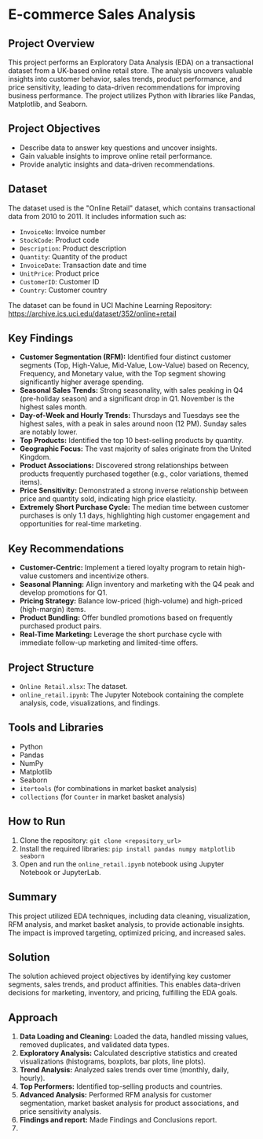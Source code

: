# E-commerce Sales Analysis

## Project Overview

This project performs an Exploratory Data Analysis (EDA) on a transactional dataset from a UK-based online retail store.  The analysis uncovers valuable insights into customer behavior, sales trends, product performance, and price sensitivity, leading to data-driven recommendations for improving business performance.  The project utilizes Python with libraries like Pandas, Matplotlib, and Seaborn.

## Project Objectives

*   Describe data to answer key questions and uncover insights.
*   Gain valuable insights to improve online retail performance.
*   Provide analytic insights and data-driven recommendations.

## Dataset

The dataset used is the "Online Retail" dataset, which contains transactional data from 2010 to 2011. It includes information such as:

*   `InvoiceNo`: Invoice number
*   `StockCode`: Product code
*   `Description`: Product description
*   `Quantity`: Quantity of the product
*   `InvoiceDate`: Transaction date and time
*   `UnitPrice`: Product price
*   `CustomerID`: Customer ID
*   `Country`: Customer country

The dataset can be found in UCI Machine Learning Repository:
https://archive.ics.uci.edu/dataset/352/online+retail

## Key Findings

*   **Customer Segmentation (RFM):**  Identified four distinct customer segments (Top, High-Value, Mid-Value, Low-Value) based on Recency, Frequency, and Monetary value, with the Top segment showing significantly higher average spending.
*   **Seasonal Sales Trends:**  Strong seasonality, with sales peaking in Q4 (pre-holiday season) and a significant drop in Q1.  November is the highest sales month.
*   **Day-of-Week and Hourly Trends:**  Thursdays and Tuesdays see the highest sales, with a peak in sales around noon (12 PM).  Sunday sales are notably lower.
*   **Top Products:** Identified the top 10 best-selling products by quantity.
*   **Geographic Focus:**  The vast majority of sales originate from the United Kingdom.
*   **Product Associations:**  Discovered strong relationships between products frequently purchased together (e.g., color variations, themed items).
*   **Price Sensitivity:**  Demonstrated a strong inverse relationship between price and quantity sold, indicating high price elasticity.
*   **Extremely Short Purchase Cycle:**  The median time between customer purchases is only 1.1 days, highlighting high customer engagement and opportunities for real-time marketing.

## Key Recommendations

*   **Customer-Centric:** Implement a tiered loyalty program to retain high-value customers and incentivize others.
*   **Seasonal Planning:** Align inventory and marketing with the Q4 peak and develop promotions for Q1.
*   **Pricing Strategy:** Balance low-priced (high-volume) and high-priced (high-margin) items.
*   **Product Bundling:**  Offer bundled promotions based on frequently purchased product pairs.
*   **Real-Time Marketing:** Leverage the short purchase cycle with immediate follow-up marketing and limited-time offers.

## Project Structure

*   `Online Retail.xlsx`: The dataset.
*   `online_retail.ipynb`:  The Jupyter Notebook containing the complete analysis, code, visualizations, and findings.

## Tools and Libraries

*   Python
*   Pandas
*   NumPy
*   Matplotlib
*   Seaborn
*   `itertools` (for combinations in market basket analysis)
*   `collections` (for `Counter` in market basket analysis)

## How to Run

1.  Clone the repository:  `git clone <repository_url>`
2.  Install the required libraries:  `pip install pandas numpy matplotlib seaborn`
3.  Open and run the `online_retail.ipynb` notebook using Jupyter Notebook or JupyterLab.

## Summary

This project utilized EDA techniques, including data cleaning, visualization, RFM analysis, and market basket analysis, to provide actionable insights. The impact is improved targeting, optimized pricing, and increased sales.

## Solution

The solution achieved project objectives by identifying key customer segments, sales trends, and product affinities. This enables data-driven decisions for marketing, inventory, and pricing, fulfilling the EDA goals.

## Approach

1.  **Data Loading and Cleaning:** Loaded the data, handled missing values, removed duplicates, and validated data types.
2.  **Exploratory Analysis:** Calculated descriptive statistics and created visualizations (histograms, boxplots, bar plots, line plots).
3.  **Trend Analysis:** Analyzed sales trends over time (monthly, daily, hourly).
4.  **Top Performers:** Identified top-selling products and countries.
5.  **Advanced Analysis:** Performed RFM analysis for customer segmentation, market basket analysis for product associations, and price sensitivity analysis.
6. **Findings and report:** Made Findings and Conclusions report.
7. 
